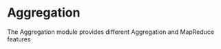 Aggregation
===========

The Aggregation module provides different Aggregation and MapReduce features